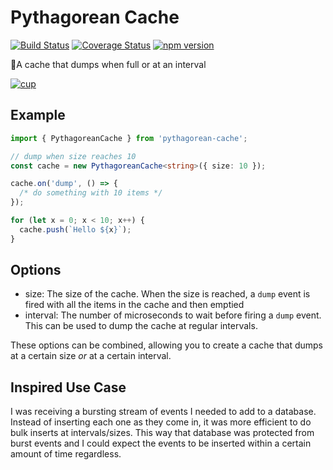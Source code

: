 # Pythagorean Cache

[![Build Status](https://travis-ci.org/shaunburdick/pythagorean-cache.svg?branch=master)](https://travis-ci.org/shaunburdick/pythagorean-cache) [![Coverage Status](https://coveralls.io/repos/github/shaunburdick/pythagorean-cache/badge.svg?branch=master)](https://coveralls.io/github/shaunburdick/pythagorean-cache?branch=master) [![npm version](https://badge.fury.io/js/pythagorean-cache.svg)](https://badge.fury.io/js/pythagorean-cache)

🍷A cache that dumps when full or at an interval

[![cup](https://upload.wikimedia.org/wikipedia/commons/a/a9/Physagorian_Pythagoras_Greedy_Tantalus_cup_05.svg)](https://en.wikipedia.org/wiki/Pythagorean_cup)

## Example

```typescript
import { PythagoreanCache } from 'pythagorean-cache';

// dump when size reaches 10
const cache = new PythagoreanCache<string>({ size: 10 });

cache.on('dump', () => {
  /* do something with 10 items */
});

for (let x = 0; x < 10; x++) {
  cache.push(`Hello ${x}`);
}
```

## Options

- size: The size of the cache. When the size is reached, a `dump` event is fired with all the items in the cache and then emptied
- interval: The number of microseconds to wait before firing a `dump` event. This can be used to dump the cache at regular intervals.

These options can be combined, allowing you to create a cache that dumps at a certain size _or_ at a certain interval.

## Inspired Use Case

I was receiving a bursting stream of events I needed to add to a database. Instead of inserting each one as they come in, it was more efficient to do bulk inserts at intervals/sizes. This way that database was protected from burst events and I could expect the events to be inserted within a certain amount of time regardless.
